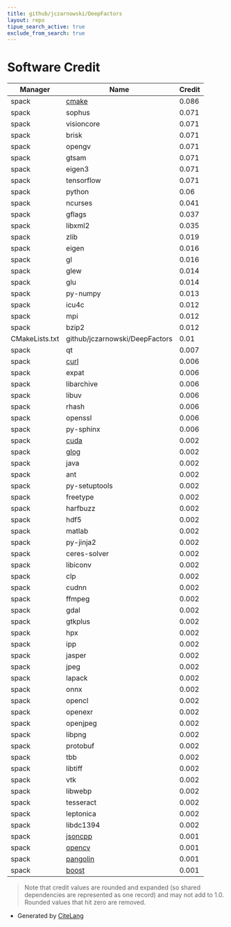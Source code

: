 ```yaml
---
title: github/jczarnowski/DeepFactors
layout: repo
tipue_search_active: true
exclude_from_search: true
---
```

# Software Credit

|Manager|Name|Credit|
|-------|----|------|
|spack|[cmake](https://www.cmake.org)|0.086|
|spack|sophus|0.071|
|spack|visioncore|0.071|
|spack|brisk|0.071|
|spack|opengv|0.071|
|spack|gtsam|0.071|
|spack|eigen3|0.071|
|spack|tensorflow|0.071|
|spack|python|0.06|
|spack|ncurses|0.041|
|spack|gflags|0.037|
|spack|libxml2|0.035|
|spack|zlib|0.019|
|spack|eigen|0.016|
|spack|gl|0.016|
|spack|glew|0.014|
|spack|glu|0.014|
|spack|py-numpy|0.013|
|spack|icu4c|0.012|
|spack|mpi|0.012|
|spack|bzip2|0.012|
|CMakeLists.txt|github/jczarnowski/DeepFactors|0.01|
|spack|qt|0.007|
|spack|[curl](https://curl.se/)|0.006|
|spack|expat|0.006|
|spack|libarchive|0.006|
|spack|libuv|0.006|
|spack|rhash|0.006|
|spack|openssl|0.006|
|spack|py-sphinx|0.006|
|spack|[cuda](https://developer.nvidia.com/cuda-zone)|0.002|
|spack|[glog](https://github.com/google/glog)|0.002|
|spack|java|0.002|
|spack|ant|0.002|
|spack|py-setuptools|0.002|
|spack|freetype|0.002|
|spack|harfbuzz|0.002|
|spack|hdf5|0.002|
|spack|matlab|0.002|
|spack|py-jinja2|0.002|
|spack|ceres-solver|0.002|
|spack|libiconv|0.002|
|spack|clp|0.002|
|spack|cudnn|0.002|
|spack|ffmpeg|0.002|
|spack|gdal|0.002|
|spack|gtkplus|0.002|
|spack|hpx|0.002|
|spack|ipp|0.002|
|spack|jasper|0.002|
|spack|jpeg|0.002|
|spack|lapack|0.002|
|spack|onnx|0.002|
|spack|opencl|0.002|
|spack|openexr|0.002|
|spack|openjpeg|0.002|
|spack|libpng|0.002|
|spack|protobuf|0.002|
|spack|tbb|0.002|
|spack|libtiff|0.002|
|spack|vtk|0.002|
|spack|libwebp|0.002|
|spack|tesseract|0.002|
|spack|leptonica|0.002|
|spack|libdc1394|0.002|
|spack|[jsoncpp](https://github.com/open-source-parsers/jsoncpp)|0.001|
|spack|[opencv](https://opencv.org/)|0.001|
|spack|[pangolin](https://github.com/stevenlovegrove/Pangolin)|0.001|
|spack|[boost](https://www.boost.org)|0.001|


> Note that credit values are rounded and expanded (so shared dependencies are represented as one record) and may not add to 1.0. Rounded values that hit zero are removed.


- Generated by [CiteLang](https://github.com/vsoch/citelang)
